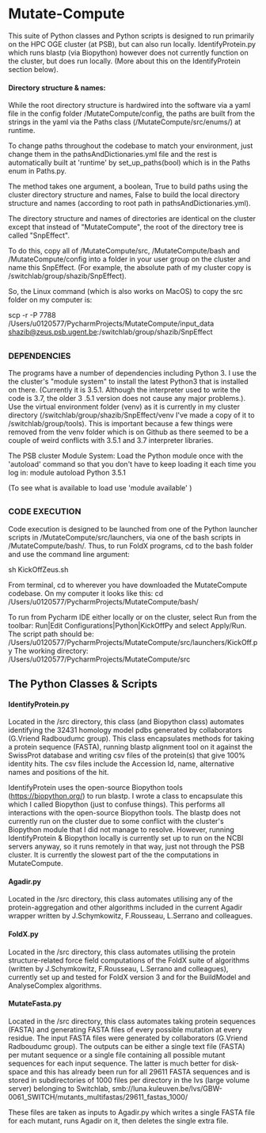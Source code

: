 # Mutate-Compute

This suite of Python classes and Python scripts is designed to run primarily on the HPC OGE cluster (at PSB), but can 
also run locally. IdentifyProtein.py which runs blastp (via Biopython) however does not currently function on the 
cluster, but does run locally. (More about this on the IdentifyProtein section below).



#### Directory structure & names:

While the root directory structure is hardwired into the software via a yaml file in the config folder /MutateCompute/config, 
the paths are built from the strings in the yaml via the Paths class (/MutateCompute/src/enums/) at runtime.

To change paths throughout the codebase to match your environment, just change them in the pathsAndDictionaries.yml file 
and the rest is automatically built at 'runtime' by set_up_paths(bool) which is in the Paths enum in Paths.py. 

The method takes one argument, a boolean, True to build paths using the cluster directory structure and names, 
False to build the local directory structure and names (according to root path in pathsAndDictionaries.yml).

The directory structure and names of directories are identical on the cluster except that instead of "MutateCompute", 
the root of the directory tree is called "SnpEffect".


To do this, copy all of /MutateCompute/src, /MutateCompute/bash and /MutateCompute/config into a folder in your user group on 
the cluster and name this SnpEffect. 
(For example, the absolute path of my cluster copy is /switchlab/group/shazib/SnpEffect). 

So, the Linux command (which is also works on MacOS) to copy the src folder on my computer is: 

scp -r -P 7788 /Users/u0120577/PycharmProjects/MutateCompute/input_data shazib@zeus.psb.ugent.be:/switchlab/group/shazib/SnpEffect

##
### DEPENDENCIES

The programs have a number of dependencies including Python 3. I use the the cluster's "module system" to install the latest 
Python3 that is installed on there. (Currently it is 3.5.1. Although the interpreter used to write the code is 3.7, the older 3
.5.1 version does not cause any major problems.). 
Use the virtual environment folder (venv) as it is currently in my cluster directory (/switchlab/group/shazib/SnpEffect/venv 
I've made a copy of it to /switchlab/group/tools). 
This is important because a few things were removed from the venv folder which is on Github as there seemed to be a couple of 
weird conflicts with 3.5.1 and 3.7 interpreter libraries. 


The PSB cluster Module System:
Load the Python module once with the 'autoload' command so that you don't have to keep loading it each time you log in:
module autoload Python 3.5.1 

(To see what is available to load use 'module available' )
 

##
### CODE EXECUTION

Code execution is designed to be launched from one of the Python launcher scripts in /MutateCompute/src/launchers, via one of the
 bash scripts in /MutateCompute/bash/. Thus, to run FoldX programs, cd to the bash folder and use the command line argument:
 
sh KickOffZeus.sh

From terminal, cd to wherever you have downloaded the MutateCompute codebase. On my computer it looks like this:
cd /Users/u0120577/PycharmProjects/MutateCompute/bash/  

To run from Pycharm IDE either locally or on the cluster, select Run from the toolbar:
Run|Edit Configurations|Python|KickOffPy and select Apply/Run. 
The script path should be: /Users/u0120577/PycharmProjects/MutateCompute/src/launchers/KickOff.py
The working directory: /Users/u0120577/PycharmProjects/MutateCompute/src

##
The Python Classes & Scripts
--
#### IdentifyProtein.py
<Only runs locally at the moment>
Located in the /src directory, this class (and Biopython class) automates identifying the 32431 homology model 
pdbs generated by collaborators (G.Vriend Radboudumc group).  
This class encapsulates methods for taking a protein sequence (FASTA), running blastp alignment tool on it against the 
SwissProt database and writing csv files of the protein(s) that give 100% identity hits. The csv files include the Accession 
Id, name, alternative names and positions of the hit.

IdentifyProtein uses the open-source Biopython tools (https://biopython.org/) to run blastp. I wrote a class to encapsulate this 
which I called Biopython (just to confuse things). This performs all interactions with the open-source Biopython tools. 
The blastp does not currently run on the cluster due to some conflict with the cluster's Biopython module that I did not manage
 to resolve. However, running IdentifyProtein & Biopython locally is currently set up to run on the NCBI servers anyway, so it 
 runs remotely in that way, just not through the PSB cluster. 
It is currently the slowest part of the the computations in MutateCompute.
 
#### Agadir.py

Located in the /src directory, this class automates utilising any of the protein-aggregation and other algorithms
 included in the current Agadir wrapper written by J.Schymkowitz, F.Rousseau, L.Serrano and colleagues.

#### FoldX.py

Located in the /src directory, this class automates utilising the protein structure-related force field 
computations of the FoldX suite of algorithms (written by J.Schymkowitz, F.Rousseau, L.Serrano and colleagues), currently set 
up and tested for FoldX version 3 and for the BuildModel and AnalyseComplex algorithms.

#### MutateFasta.py

Located in the /src directory, this class automates taking protein sequences (FASTA) and generating FASTA files of every possible 
mutation at every residue. The input FASTA files were generated by collaborators (G.Vriend Radboudumc group). The outputs can 
be either a single text file (FASTA) per mutant sequence or a single file containing all possible mutant sequences for each input 
sequence. The latter is much better for disk-space and this has already been run for all 29611 FASTA sequences and is stored in
 subdirectories of 1000 files per directory in the lvs (large volume server) belonging to Switchlab, 
 smb://luna.kuleuven.be/lvs/GBW-0061_SWITCH/mutants_multifastas/29611_fastas_1000/ 

These files are taken as inputs to Agadir.py which writes a single FASTA file for each mutant, runs Agadir on it, then deletes 
the single extra file. 

